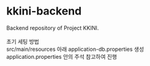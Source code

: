 # kkini-backend
Backend repository of Project KKINI.
</br>
</br>
초기 세팅 방법
</br>
src/main/resources 아래 application-db.properties 생성
</br>
application.properties 안의 주석 참고하여 진행

